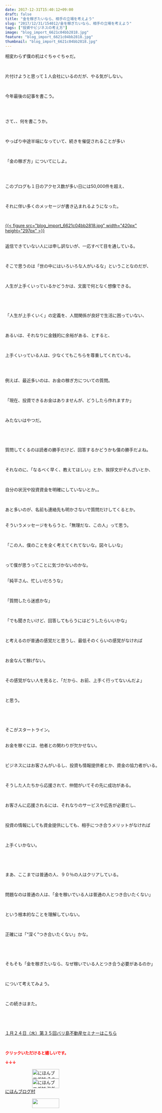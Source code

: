 ```yaml
---
date: 2017-12-31T15:40:12+09:00
draft: false
title: "金を稼ぎたいなら、相手の立場を考えよう"
slug: "2017/12/31/154012/金を稼ぎたいなら、相手の立場を考えよう"
tags: ["投資やビジネスの考え方"]
image: "blog_import_6621c04bb2818.jpg"
feature: "blog_import_6621c04bb2818.jpg"
thumbnail: "blog_import_6621c04bb2818.jpg"
---
```

<p>相変わらず僕の机はぐちゃぐちゃだ。</p><p> </p><p>片付けようと思って１人会社にいるのだが、やる気がしない。</p><p> </p><p>今年最後の記事を書こう。</p><p> </p><p><br/>さて、、何を書こうか。</p><p> </p><p>やっぱり中途半端になっていて、続きを催促されることが多い</p><p> </p><p>「金の稼ぎ方」についてにしよ。</p><p> </p><p><br/>このブログも１日のアクセス数が多い日には50,000件を超え、</p><p> </p><p>それに伴い多くのメッセージが書き込まれるようになった。</p><p> </p><p><a href="blog_import_6621c04bb2818.jpg">{{< figure src="blog_import_6621c04bb2818.jpg" width="420px" height="297px" >}}</a></p><p><br/>返信できていない人には申し訳ないが、一応すべて目を通している。</p><p> </p><p>そこで思うのは「世の中にはいろいろな人がいるな」ということなのだが、</p><p> </p><p>人生が上手くいっているかどうかは、文面で何となく想像できる。</p><p> </p><p> </p><p>「人生が上手くいく」の定義を、人間関係が良好で生活に困っていない、</p><p> </p><p>あるいは、それなりに金銭的に余裕がある、とすると、</p><p> </p><p>上手くいっている人は、少なくてもこちらを尊重してくれている。</p><p> </p><p><br/>例えば、最近多いのは、お金の稼ぎ方についての質問。</p><p> </p><p>「現在、投資できるお金はありませんが、どうしたら作れますか」</p><p> </p><p>みたないはやつだ。</p><p> </p><p> </p><p>質問してくるのは読者の勝手だけど、回答するかどうかも僕の勝手だよね。</p><p> </p><p>それなのに、「なるべく早く、教えてほしい」とか、挨拶文がぞんざいとか、</p><p> </p><p>自分の状況や投資資金を明確にしていないとか。。</p><p> </p><p>あと多いのが、名前も連絡先も明かさないで質問だけしてくるとか。</p><p><br/>そういうメッセージをもらうと、「無理だな、この人」って思う。</p><p> </p><p>「この人、僕のことを全く考えてくれてないな。図々しいな」</p><p> </p><p>って僕が思うってことに気づかないのかな。</p><p><br/>「純平さん、忙しいだろうな」</p><p> </p><p>「質問したら迷惑かな」</p><p> </p><p>「でも聞きたいけど、回答してもらうにはどうしたらいいかな」</p><p> </p><p>と考えるのが普通の感覚だと思うし、最低そのくらいの感覚がなければ</p><p> </p><p>お金なんて稼げない。</p><p> </p><p>その感覚がない人を見ると、「だから、お前、上手く行ってないんだよ」</p><p> </p><p>と思う。</p><p> </p><p> </p><p>そこがスタートライン。</p><p><br/>お金を稼ぐには、他者との関わりが欠かせない。</p><p> </p><p>ビジネスにはお客さんがいるし、投資も情報提供者とか、資金の協力者がいる。</p><p> </p><p>そうした人たちから応援されて、仲間がいてその先に成功がある。</p><p> </p><p>お客さんに応援されるには、それなりのサービスや広告が必要だし、</p><p> </p><p>投資の情報にしても資金提供にしても、相手につき合うメリットがなければ</p><p> </p><p>上手くいかない。</p><p> </p><p> </p><p>まあ、ここまでは普通の人、９０％の人はクリアしている。</p><p> </p><p>問題なのは普通の人は、「金を稼いでいる人は普通の人とつき合いたくない」</p><p> </p><p>という根本的なことを理解していない。</p><p> </p><p>正確には「“深く”つき合いたくない」かな。</p><p> </p><p> </p><p>そもそも「金を稼ぎたいなら、なぜ稼いでいる人とつき合う必要があるのか」</p><p> </p><p>について考えてみよう。</p><p> </p><p>この続きはまた。</p><p> </p><p> </p><p><a href="iin.co.jp" target="_blank">１月２４日（水）第３５回バリ島不動産セミナーはこちら</a></p><p> </p><p><font color="#ff0000" size="2"><strong>クリックいただけると嬉しいです。</strong></font></p><p><font color="#ff0000" size="2"><strong>↓↓↓</strong></font></p><p><a href="ranking.html?p_cid=01260127" id="&amp;blogmura_banner" target="_blank"><img alt="にほんブログ村 その他生活ブログ 不動産投資へ" border="0" height="31" src="data:image/svg+xml;charset=utf-8,%3Csvg%20xmlns%3D%22http%3A%2F%2Fwww.w3.org%2F2000%2Fsvg%22%20title%3D%22Placeholder%20for%20Images%22%20role%3D%22presentation%22%20viewBox%3D%220%200%2088%2031%22%20%2F%3E" width="88" data-src="https://img-proxy.blog-video.jp/images?url=http%3A%2F%2Flife.blogmura.com%2Fhudousantoushi%2Fimg%2Fhudousantoushi88_31.gif" style="aspect-ratio: auto 88 / 31;"/><noscript><img alt="にほんブログ村 その他生活ブログ 不動産投資へ" border="0" height="31" src="https://img-proxy.blog-video.jp/images?url=http%3A%2F%2Flife.blogmura.com%2Fhudousantoushi%2Fimg%2Fhudousantoushi88_31.gif" width="88"></noscript></a><br/><a href="ranking.html?p_cid=01260127" target="_blank"><img alt="にほんブログ村 海外生活ブログ バリ島情報へ" border="0" height="31" src="data:image/svg+xml;charset=utf-8,%3Csvg%20xmlns%3D%22http%3A%2F%2Fwww.w3.org%2F2000%2Fsvg%22%20title%3D%22Placeholder%20for%20Images%22%20role%3D%22presentation%22%20viewBox%3D%220%200%2088%2031%22%20%2F%3E" width="88" data-src="https://img-proxy.blog-video.jp/images?url=http%3A%2F%2Foverseas.blogmura.com%2Fbali%2Fimg%2Fbali88_31.gif" style="aspect-ratio: auto 88 / 31;"/><noscript><img alt="にほんブログ村 海外生活ブログ バリ島情報へ" border="0" height="31" src="https://img-proxy.blog-video.jp/images?url=http%3A%2F%2Foverseas.blogmura.com%2Fbali%2Fimg%2Fbali88_31.gif" width="88"></noscript></a><br/><a href="ranking.html?p_cid=01260127" target="_blank">にほんブログ村</a></p><p><a href="link.php?1804582" title="人気ブログランキングへ"><img border="0" height="31" src="data:image/svg+xml;charset=utf-8,%3Csvg%20xmlns%3D%22http%3A%2F%2Fwww.w3.org%2F2000%2Fsvg%22%20title%3D%22Placeholder%20for%20Images%22%20role%3D%22presentation%22%20viewBox%3D%220%200%2088%2031%22%20%2F%3E" width="88" data-src="https://blog.with2.net/img/banner/banner_22.gif" style="aspect-ratio: auto 88 / 31;"/><noscript><img border="0" height="31" src="https://blog.with2.net/img/banner/banner_22.gif" width="88"></noscript></a></p>


